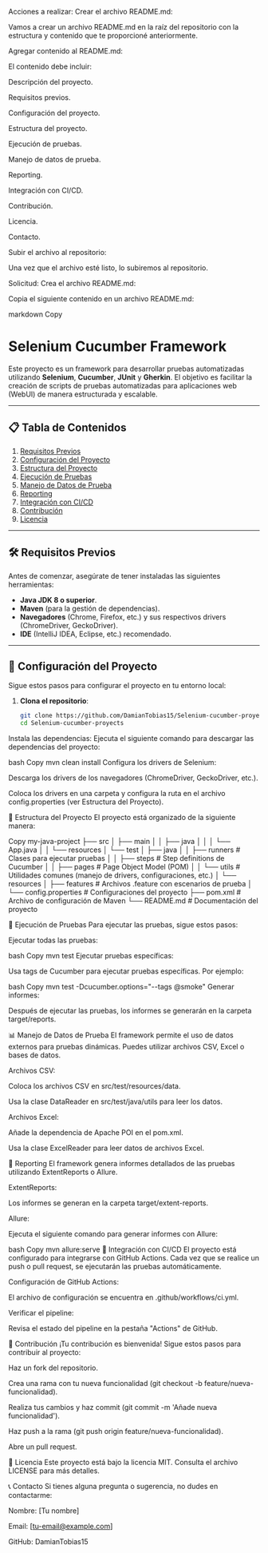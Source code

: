 Acciones a realizar:
Crear el archivo README.md:

Vamos a crear un archivo README.md en la raíz del repositorio con la estructura y contenido que te proporcioné anteriormente.

Agregar contenido al README.md:

El contenido debe incluir:

Descripción del proyecto.

Requisitos previos.

Configuración del proyecto.

Estructura del proyecto.

Ejecución de pruebas.

Manejo de datos de prueba.

Reporting.

Integración con CI/CD.

Contribución.

Licencia.

Contacto.

Subir el archivo al repositorio:

Una vez que el archivo esté listo, lo subiremos al repositorio.

Solicitud:
Crea el archivo README.md:

Copia el siguiente contenido en un archivo README.md:

markdown
Copy
# Selenium Cucumber Framework

Este proyecto es un framework para desarrollar pruebas automatizadas utilizando **Selenium**, **Cucumber**, **JUnit** y **Gherkin**. El objetivo es facilitar la creación de scripts de pruebas automatizadas para aplicaciones web (WebUI) de manera estructurada y escalable.

---

## 📋 Tabla de Contenidos
1. [Requisitos Previos](#requisitos-previos)
2. [Configuración del Proyecto](#configuración-del-proyecto)
3. [Estructura del Proyecto](#estructura-del-proyecto)
4. [Ejecución de Pruebas](#ejecución-de-pruebas)
5. [Manejo de Datos de Prueba](#manejo-de-datos-de-prueba)
6. [Reporting](#reporting)
7. [Integración con CI/CD](#integración-con-cicd)
8. [Contribución](#contribución)
9. [Licencia](#licencia)

---

## 🛠️ Requisitos Previos

Antes de comenzar, asegúrate de tener instaladas las siguientes herramientas:

- **Java JDK 8 o superior**.
- **Maven** (para la gestión de dependencias).
- **Navegadores** (Chrome, Firefox, etc.) y sus respectivos drivers (ChromeDriver, GeckoDriver).
- **IDE** (IntelliJ IDEA, Eclipse, etc.) recomendado.

---

## 🚀 Configuración del Proyecto

Sigue estos pasos para configurar el proyecto en tu entorno local:

1. **Clona el repositorio**:
   ```bash
   git clone https://github.com/DamianTobias15/Selenium-cucumber-proyects.git
   cd Selenium-cucumber-proyects
Instala las dependencias:
Ejecuta el siguiente comando para descargar las dependencias del proyecto:

bash
Copy
mvn clean install
Configura los drivers de Selenium:

Descarga los drivers de los navegadores (ChromeDriver, GeckoDriver, etc.).

Coloca los drivers en una carpeta y configura la ruta en el archivo config.properties (ver Estructura del Proyecto).

📂 Estructura del Proyecto
El proyecto está organizado de la siguiente manera:



Copy
my-java-project
├── src
│   ├── main
│   │   ├── java
│   │   │   └── App.java
│   │   └── resources
│   └── test
│       ├── java
│       │   ├── runners         # Clases para ejecutar pruebas
│       │   ├── steps           # Step definitions de Cucumber
│       │   ├── pages           # Page Object Model (POM)
│       │   └── utils           # Utilidades comunes (manejo de drivers, configuraciones, etc.)
│       └── resources
│           ├── features        # Archivos .feature con escenarios de prueba
│           └── config.properties # Configuraciones del proyecto
├── pom.xml                     # Archivo de configuración de Maven
└── README.md                   # Documentación del proyecto





🧪 Ejecución de Pruebas
Para ejecutar las pruebas, sigue estos pasos:

Ejecutar todas las pruebas:

bash
Copy
mvn test
Ejecutar pruebas específicas:

Usa tags de Cucumber para ejecutar pruebas específicas. Por ejemplo:

bash
Copy
mvn test -Dcucumber.options="--tags @smoke"
Generar informes:

Después de ejecutar las pruebas, los informes se generarán en la carpeta target/reports.

📊 Manejo de Datos de Prueba
El framework permite el uso de datos externos para pruebas dinámicas. Puedes utilizar archivos CSV, Excel o bases de datos.

Archivos CSV:

Coloca los archivos CSV en src/test/resources/data.

Usa la clase DataReader en src/test/java/utils para leer los datos.

Archivos Excel:

Añade la dependencia de Apache POI en el pom.xml.

Usa la clase ExcelReader para leer datos de archivos Excel.

📝 Reporting
El framework genera informes detallados de las pruebas utilizando ExtentReports o Allure.

ExtentReports:

Los informes se generan en la carpeta target/extent-reports.

Allure:

Ejecuta el siguiente comando para generar informes con Allure:

bash
Copy
mvn allure:serve
🔄 Integración con CI/CD
El proyecto está configurado para integrarse con GitHub Actions. Cada vez que se realice un push o pull request, se ejecutarán las pruebas automáticamente.

Configuración de GitHub Actions:

El archivo de configuración se encuentra en .github/workflows/ci.yml.

Verificar el pipeline:

Revisa el estado del pipeline en la pestaña "Actions" de GitHub.

🤝 Contribución
¡Tu contribución es bienvenida! Sigue estos pasos para contribuir al proyecto:

Haz un fork del repositorio.

Crea una rama con tu nueva funcionalidad (git checkout -b feature/nueva-funcionalidad).

Realiza tus cambios y haz commit (git commit -m 'Añade nueva funcionalidad').

Haz push a la rama (git push origin feature/nueva-funcionalidad).

Abre un pull request.

📜 Licencia
Este proyecto está bajo la licencia MIT. Consulta el archivo LICENSE para más detalles.

📞 Contacto
Si tienes alguna pregunta o sugerencia, no dudes en contactarme:

Nombre: [Tu nombre]

Email: [tu-email@example.com]

GitHub: DamianTobias15

